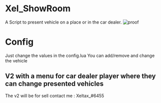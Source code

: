 # Xel_ShowRoom
 A Script to present vehicle on a place or in the car dealer.
 ![proof](https://streamable.com/6x1mq0)

# Config
 Just change the values in the config.lua
 You can add/remove and change the vehicle

## V2 with a menu for car dealer player where they can change presented vehicles 
 The v2 will be for sell contact me : Xeltax_#6455 